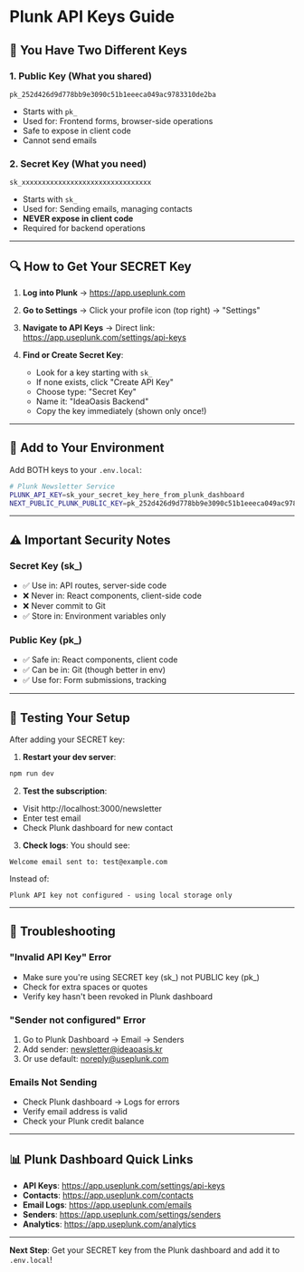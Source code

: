 # Plunk API Keys Guide

## 📝 **You Have Two Different Keys**

### **1. Public Key (What you shared)**
```
pk_252d426d9d778bb9e3090c51b1eeeca049ac9783310de2ba
```
- Starts with `pk_`
- Used for: Frontend forms, browser-side operations
- Safe to expose in client code
- Cannot send emails

### **2. Secret Key (What you need)**
```
sk_xxxxxxxxxxxxxxxxxxxxxxxxxxxxxxxx
```
- Starts with `sk_`
- Used for: Sending emails, managing contacts
- **NEVER expose in client code**
- Required for backend operations

---

## 🔍 **How to Get Your SECRET Key**

1. **Log into Plunk** → https://app.useplunk.com

2. **Go to Settings** → Click your profile icon (top right) → "Settings"

3. **Navigate to API Keys** → Direct link: https://app.useplunk.com/settings/api-keys

4. **Find or Create Secret Key**:
   - Look for a key starting with `sk_`
   - If none exists, click "Create API Key"
   - Choose type: "Secret Key"
   - Name it: "IdeaOasis Backend"
   - Copy the key immediately (shown only once!)

---

## 🔧 **Add to Your Environment**

Add BOTH keys to your `.env.local`:

```bash
# Plunk Newsletter Service
PLUNK_API_KEY=sk_your_secret_key_here_from_plunk_dashboard
NEXT_PUBLIC_PLUNK_PUBLIC_KEY=pk_252d426d9d778bb9e3090c51b1eeeca049ac9783310de2ba
```

---

## ⚠️ **Important Security Notes**

### **Secret Key (sk_)**
- ✅ Use in: API routes, server-side code
- ❌ Never in: React components, client-side code
- ❌ Never commit to Git
- ✅ Store in: Environment variables only

### **Public Key (pk_)**
- ✅ Safe in: React components, client code
- ✅ Can be in: Git (though better in env)
- ✅ Use for: Form submissions, tracking

---

## 🧪 **Testing Your Setup**

After adding your SECRET key:

1. **Restart your dev server**:
```bash
npm run dev
```

2. **Test the subscription**:
- Visit http://localhost:3000/newsletter
- Enter test email
- Check Plunk dashboard for new contact

3. **Check logs**:
You should see:
```
Welcome email sent to: test@example.com
```

Instead of:
```
Plunk API key not configured - using local storage only
```

---

## 🚨 **Troubleshooting**

### **"Invalid API Key" Error**
- Make sure you're using SECRET key (sk_) not PUBLIC key (pk_)
- Check for extra spaces or quotes
- Verify key hasn't been revoked in Plunk dashboard

### **"Sender not configured" Error**
1. Go to Plunk Dashboard → Email → Senders
2. Add sender: newsletter@ideaoasis.kr
3. Or use default: noreply@useplunk.com

### **Emails Not Sending**
- Check Plunk dashboard → Logs for errors
- Verify email address is valid
- Check your Plunk credit balance

---

## 📊 **Plunk Dashboard Quick Links**

- **API Keys**: https://app.useplunk.com/settings/api-keys
- **Contacts**: https://app.useplunk.com/contacts
- **Email Logs**: https://app.useplunk.com/emails
- **Senders**: https://app.useplunk.com/settings/senders
- **Analytics**: https://app.useplunk.com/analytics

---

**Next Step**: Get your SECRET key from the Plunk dashboard and add it to `.env.local`!